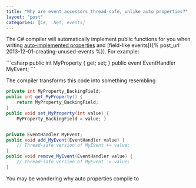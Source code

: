 ```yaml
---
title: "Why are event accessors thread-safe, unlike auto properties?"
layout: "post"
categories: [C#, .Net, events]
---
```


The C# compiler will automatically implement public functions for you when writing [auto-implemented properties](http://msdn.microsoft.com/en-us/library/bb384054.aspx) and [field-like events]({% post_url 2013-12-01-creating-unused-events %}).  For example:

<div class="small"></div>
```csharp
public int MyProperty { get; set; }
public event EventHandler MyEvent;
```

The compiler transforms this code into something resembling

```csharp
private int MyProperty_BackingField;
public int get_MyProperty() { 
	return MyProperty_BackingField; 
}
public void set_MyProperty(int value) { 
	MyProperty_BackingField = value; }


private EventHandler MyEvent;
public void add_MyEvent(EventHandler value) {
	// Thread-safe version of MyEvent += value;
}
public void remove_MyEvent(EventHandler value) {
	// Thread-safe version of MyEvent -= value;
}
```

You may be wondering why auto properties compile to 